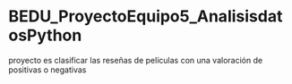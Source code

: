 # BEDU_ProyectoEquipo5_AnalisisdatosPython
proyecto es clasificar las reseñas de películas con una valoración de positivas o negativas
